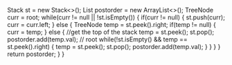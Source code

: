 Stack<TreeNode> st = new Stack<>();
List<Integer> postorder = new ArrayList<>();
TreeNode curr = root;
while(curr != null || !st.isEmpty()) {
if(curr != null) {
st.push(curr);
curr = curr.left;
} else {
TreeNode temp = st.peek().right;
if(temp != null) {
curr = temp;
} else {
//get the top of the stack
temp = st.peek();
st.pop();
postorder.add(temp.val);
// root
while(!st.isEmpty() && temp == st.peek().right) {
temp = st.peek();
st.pop();
postorder.add(temp.val);
}
}
}
}
return postorder;
}
}
​
​